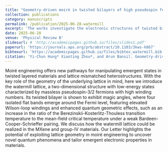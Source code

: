 ```yaml
---
title: "Geometry-driven moiré in twisted bilayers of high pseudospin fermions"
collection: publications
category: manuscripts
permalink: /publication/2025-06-28-watermill
excerpt: 'The works investigate the electronic structures of twisted bilayer systems with low-energystates with a high pseudospin structure.'
date: 2025-06-28
venue: 'Physical Review B'
slidesurl: # 'http://academicpages.github.io/files/slides1.pdf'
paperurl: 'https://journals.aps.org/prb/abstract/10.1103/3kws-k867'
bibtexurl: 'https://academicpages.github.io/files/bibtex_watermill.bib'
citation: 'Yi-Chun Hung* Xiaoting Zhou*, and Arun Bansil. Geometry-driven moiré in twisted bilayers of high pseudospin fermions <i>Phys. Rev. B 112</i>, L041403 (2025)'
---
```

Moiré engineering offers new pathways for manipulating emergent states in twisted layered materials and lattice mismatched heterostructures. With the key role of the geometry of the underlying lattice in mind, here we introduce the watermill lattice, a two-dimensional structure with low-energy states characterized by massless pseudospin-3/2 fermions with high winding numbers. Its twisted bilayer is shown to exhibit magic angles, where four isolated flat bands emerge around the Fermi level, featuring elevated Wilson-loop windings and enhanced quantum geometric effects, such as an increase in the ratio of the Berezinskii-Kosterlitz-Thouless transition temperature to the mean-field critical temperature under a weak Bardeen-Cooper-Schrieffer pairing. We discuss how the watermill lattice could be realized in the MXene and group-IV materials. Our Letter highlights the potential of exploiting lattice geometry in moiré engineering to uncover novel quantum phenomena and tailor emergent electronic properties in materials.
